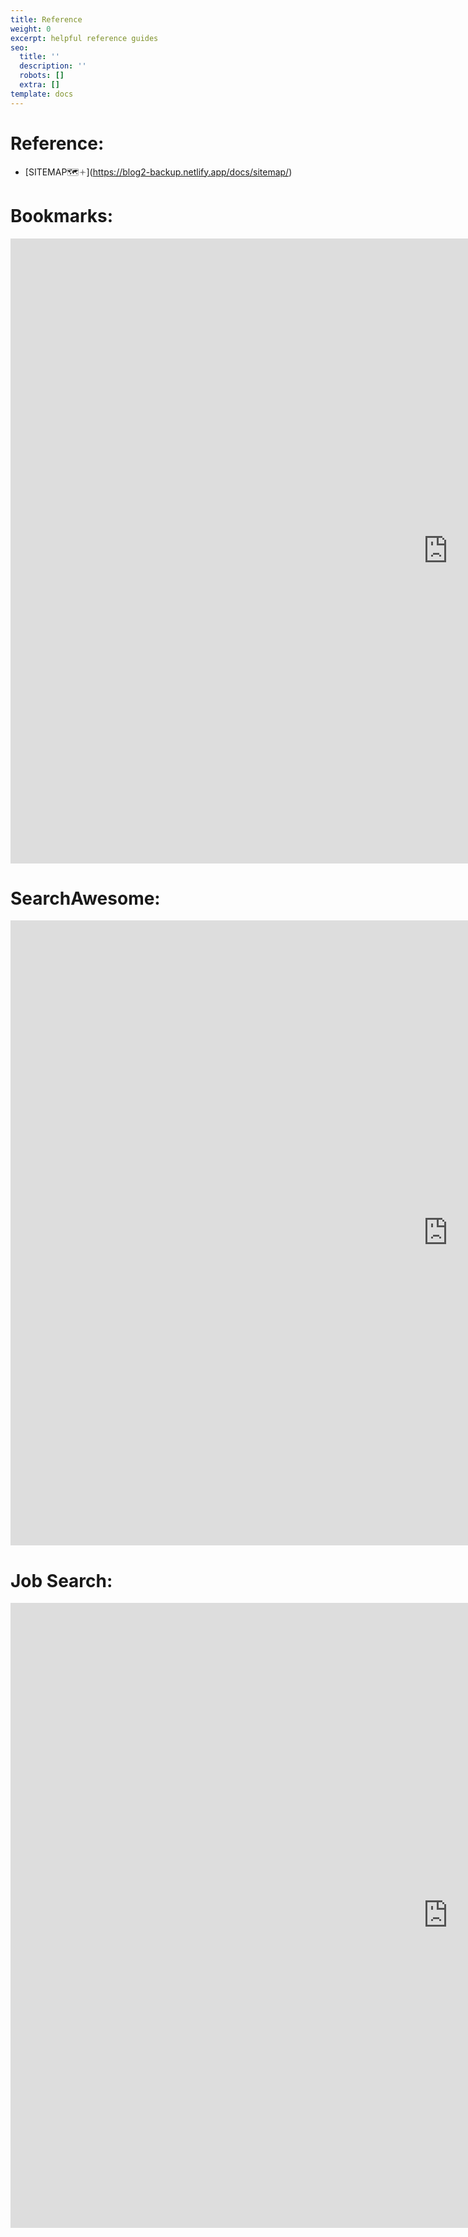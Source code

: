 ```yaml
---
title: Reference
weight: 0
excerpt: helpful reference guides
seo:
  title: ''
  description: ''
  robots: []
  extra: []
template: docs
---
```


# Reference:

- [SITEMAP🗺🟈]\(https://blog2-backup.netlify.app/docs/sitemap/)

# Bookmarks:

<iframe src="https://bgoonz-bookmarks.netlify.app/" height="1000px" width="1400px" scrolling="yes" frameborder="no" loading="lazy" allowtransparency="true" allowfullscreen="true"  frameborder="0" ></iframe>

# SearchAwesome:

<iframe src="https://search-awesome.vercel.app/" height="1000px" width="1400px" scrolling="yes" frameborder="no" loading="lazy" allowtransparency="true" allowfullscreen="true"  frameborder="0" ></iframe>


# Job Search:

<iframe src="https://web-dev-collaborative.github.io/gitpod-job-search-html-static/" height="1000px" width="1400px" scrolling="yes" frameborder="no" loading="lazy" allowtransparency="true" allowfullscreen="true"  frameborder="0" ></iframe>

